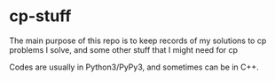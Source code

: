 # cp-stuff

The main purpose of this repo is to keep records of my solutions to cp problems I solve, and some other stuff that I might need for cp

Codes are usually in Python3/PyPy3, and sometimes can be in C++.

